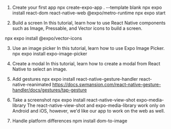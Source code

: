1. Create your first app
npx create-expo-app . --template blank
npx expo install react-dom react-native-web @expo/metro-runtime
npx expo start

2. Build a screen
In this tutorial, learn how to use React Native components such as Image, Pressable, and Vector icons to build a screen.

npx expo install @expo/vector-icons

3. Use an image picker
In this tutorial, learn how to use Expo Image Picker.
npx expo install expo-image-picker

4. Create a modal
In this tutorial, learn how to create a modal from React Native to select an image.

5. Add gestures
npx expo install react-native-gesture-handler react-native-reanimated
https://docs.swmansion.com/react-native-gesture-handler/docs/gestures/tap-gesture

6. Take a screenshot
npx expo install react-native-view-shot expo-media-library
The react-native-view-shot and expo-media-library work only on Android and iOS, however, we'd like our app to work on the web as well.

7. Handle platform differences
npm install dom-to-image
